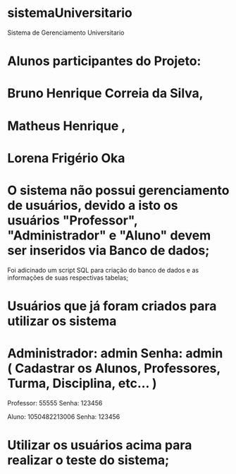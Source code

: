 # sistemaUniversitario
Sistema de Gerenciamento Universitario

# Alunos participantes do Projeto:

# Bruno Henrique Correia da Silva, 
# Matheus Henrique , 
# Lorena Frigério Oka



   # O sistema não possui gerenciamento de usuários, devido a isto os usuários "Professor", "Administrador" e "Aluno" devem ser inseridos via Banco de dados;
      
   Foi adicinado um script SQL para criação do banco de dados e as informações de suas respectivas tabelas;
      
 # Usuários que já foram criados para utilizar os sistema
            
  # Administrador: admin Senha: admin        ( Cadastrar os Alunos, Professores, Turma, Disciplina, etc... )
  
  
  Professor: 55555 Senha: 123456
  
  Aluno: 1050482213006 Senha: 123456
            
   # Utilizar os usuários acima para realizar o teste do sistema;
